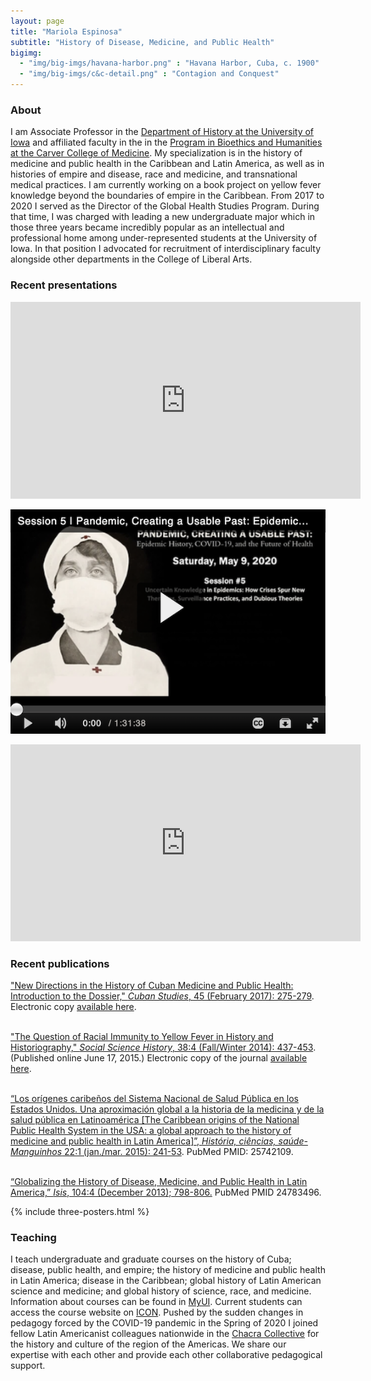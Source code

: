 ```yaml
---
layout: page
title: "Mariola Espinosa"
subtitle: "History of Disease, Medicine, and Public Health"
bigimg:
  - "img/big-imgs/havana-harbor.png" : "Havana Harbor, Cuba, c. 1900"
  - "img/big-imgs/c&c-detail.png" : "Contagion and Conquest"
---
```



### About

I am Associate Professor in the [Department of History at the University of Iowa](http://clas.uiowa.edu/history/) and affiliated faculty in the in the [Program in Bioethics and Humanities at the Carver College of Medicine](https://medicine.uiowa.edu/bioethics/mission-statement). My specialization is in the history of medicine and public health in the Caribbean and Latin America, as well as in histories of empire and disease, race and medicine, and transnational medical practices. I am currently working on a book project on yellow fever knowledge beyond the boundaries of empire in the Caribbean. From 2017 to 2020 I served as the Director of the Global Health Studies Program. During that time, I was charged with leading a new undergraduate major which in those three years became incredibly popular as an intellectual and professional home among under-represented students at the University of Iowa. In that position I advocated for recruitment of interdisciplinary faculty alongside other departments in the College of Liberal Arts.<a id="research"></a>




### Recent presentations<br />

<iframe width="560" height="315" src="https://www.youtube.com/embed/3kiG1IqpdkI" frameborder="0" allow="accelerometer; autoplay; clipboard-write; encrypted-media; gyroscope; picture-in-picture" allowfullscreen></iframe>

[![Pandemic, Creating A Usable Past: Epidemic History, COVID-19, and the Future of Health](img/Pandemic.png)](https://www.histmed.org/epidemic-history "Pandemic, Creating A Usable Past: Epidemic History, COVID-19, and the Future of Health")

<iframe width="560" height="315" src="https://www.youtube.com/embed/fKO8RcpOgDo" frameborder="0" allow="accelerometer; autoplay; encrypted-media; gyroscope; picture-in-picture" allowfullscreen></iframe>



### Recent publications<br />

["New Directions in the History of Cuban Medicine and Public Health: Introduction to the Dossier," _Cuban Studies_, 45 (February 2017): 275-279](papers/EspinosaCS2017). Electronic copy [available here](https://doi.org/10.1353/cub.2017.0015).<br /><br />

["The Question of Racial Immunity to Yellow Fever in History and Historiography," _Social Science History_, 38:4 (Fall/Winter 2014): 437-453](papers/EspinosaSSH2014).  (Published online June 17, 2015.) Electronic copy of the journal [available here](http://dx.doi.org/10.1017/ssh.2015.20).<br /><br />
                
[“Los orígenes caribeños del Sistema Nacional de Salud Pública en los Estados Unidos. Una aproximación global a la historia de la medicina y de la salud pública en Latinoamérica [The Caribbean origins of the National Public Health System in the USA: a global approach to the history of medicine and public health in Latin America]”, _História, ciências, saúde-Manguinhos_ 22:1 (jan./mar. 2015): 241-53](papers/EspinosaManguinhos2015). PubMed PMID: 25742109.<br /><br />

[“Globalizing the History of Disease, Medicine, and Public Health in Latin America,” _Isis_, 104:4 (December 2013); 798-806.](http://www.jstor.org/stable/10.1086/674946) PubMed PMID 24783496.

{% include three-posters.html %}

<a id="teaching"></a>

### Teaching

I teach undergraduate and graduate courses on the history of Cuba; disease, public health, and empire; the history of medicine and public health in Latin America; disease in the Caribbean; global history of Latin American science and medicine; and global history of science, race, and medicine. Information about courses can be found in [MyUI](https://myui.uiowa.edu/my-ui/courses/dashboard.page).  Current students can access the course website on [ICON](http://icon.uiowa.edu/). Pushed by the sudden changes in pedagogy forced by the COVID-19 pandemic in the Spring of 2020 I joined fellow Latin Americanist colleagues nationwide in the [Chacra Collective](https://chacracollective.wordpress.com) for the history and culture of the region of the Americas. We share our expertise with each other and provide each other collaborative pedagogical support.



